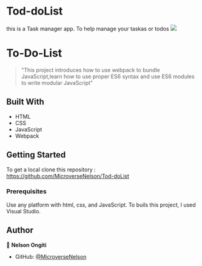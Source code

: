 # Tod-doList
this is a Task manager app. To help manage your taskas or todos 
![](https://img.shields.io/badge/Microverse-blueviolet)

# To-Do-List
>"This project introduces how to use webpack to bundle JavaScript,learn how to use proper ES6 syntax and use ES6 modules to write modular JavaScript"

## Built With

- HTML
- CSS
- JavaScript
- Webpack

## Getting Started

To get a local clone this repository : https://github.com/MicroverseNelson/Tod-doList

### Prerequisites

Use any platform with html, css, and JavaScript. To buils this project, I used Visual Studio.

## Author

👤 **Nelson Ongiti**

- GitHub: [@MicroverseNelson](https://github.com/MicroverseNelson)




